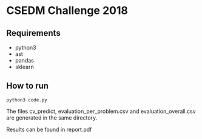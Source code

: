 # CSEDM Challenge 2018

## Requirements
* python3
* ast
* pandas
* sklearn

## How to run
```
python3 code.py
```
The files cv_predict, evaluation_per_problem.csv and evaluation_overall.csv are generated in the same directory.

Results can be found in report.pdf
